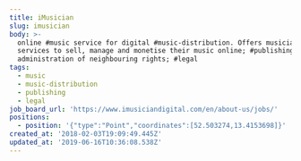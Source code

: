 ```yaml
---
title: iMusician
slug: imusician
body: >-
  online #music service for digital #music-distribution. Offers musicians
  services to sell, manage and monetise their music online; #publishing and
  administration of neighbouring rights; #legal
tags:
  - music
  - music-distribution
  - publishing
  - legal
job_board_url: 'https://www.imusiciandigital.com/en/about-us/jobs/'
positions:
  - position: '{"type":"Point","coordinates":[52.503274,13.4153698]}'
created_at: '2018-02-03T19:09:49.445Z'
updated_at: '2019-06-16T10:36:08.538Z'
---
```


